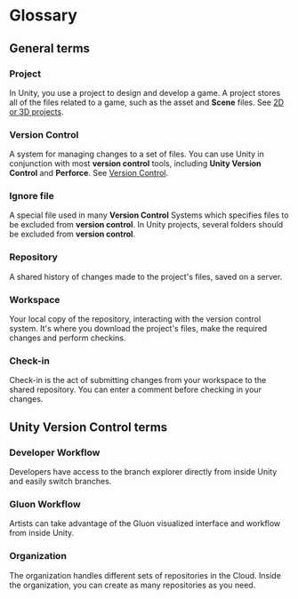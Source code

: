 # Glossary

## General terms

### Project

In Unity, you use a project to design and develop a game. A project stores all of the files related to a game, such as
the asset and **Scene** files. See [2D or 3D projects](https://docs.unity3d.com/Manual/2Dor3D.html).

### Version Control

A system for managing changes to a set of files. You can use Unity in conjunction with most **version control** tools,
including **Unity Version Control** and **Perforce**.
See [Version Control](https://docs.unity3d.com/Manual/VersionControl.html).

### Ignore file

A special file used in many **Version Control** Systems which specifies files to be excluded from **version control**.
In Unity projects, several folders should be excluded from **version control**.

### Repository

A shared history of changes made to the project's files, saved on a server.

### Workspace

Your local copy of the repository, interacting with the version control system. It's where you download the project's
files, make the required changes and perform checkins.

### Check-in

Check-in is the act of submitting changes from your workspace to the shared repository. You can enter a comment before
checking in your changes.

## Unity Version Control terms

### Developer Workflow

Developers have access to the branch explorer directly from inside Unity and easily switch branches.

### Gluon Workflow

Artists can take advantage of the Gluon visualized interface and workflow from inside Unity.

### Organization

The organization handles different sets of repositories in the Cloud. Inside the organization, you can create as many
repositories as you need.
